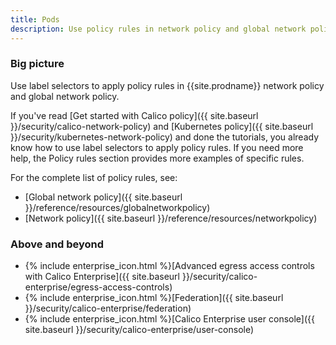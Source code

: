 ```yaml
---
title: Pods
description: Use policy rules in network policy and global network policy as match criteria using label selectors. 
---
```


### Big picture

Use label selectors to apply policy rules in {{site.prodname}} network policy and global network policy. 

If you've read [Get started with Calico policy]({{ site.baseurl }}/security/calico-network-policy) and [Kubernetes policy]({{ site.baseurl }}/security/kubernetes-network-policy) and done the tutorials, you already know how to use label selectors to apply policy rules. If you need more help, the Policy rules section provides more examples of specific rules. 

For the complete list of policy rules, see: 

- [Global network policy]({{ site.baseurl }}/reference/resources/globalnetworkpolicy)
- [Network policy]({{ site.baseurl }}/reference/resources/networkpolicy)

### Above and beyond

- {% include enterprise_icon.html %}[Advanced egress access controls with Calico Enterprise]({{ site.baseurl }}/security/calico-enterprise/egress-access-controls)
- {% include enterprise_icon.html %}[Federation]({{ site.baseurl }}/security/calico-enterprise/federation)
- {% include enterprise_icon.html %}[Calico Enterprise user console]({{ site.baseurl }}/security/calico-enterprise/user-console)